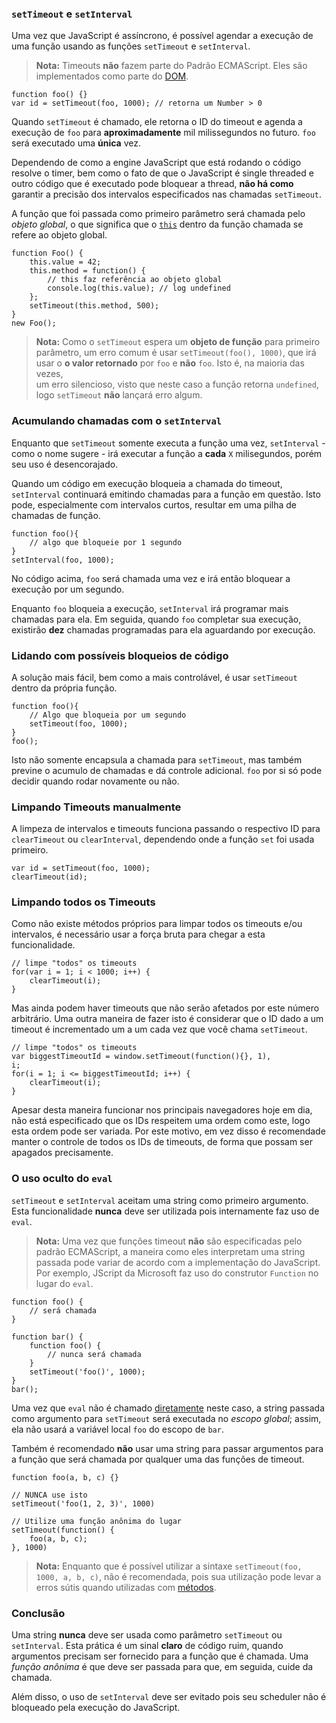 ### `setTimeout` e `setInterval`

Uma vez que JavaScript é assíncrono, é possível agendar a execução de uma função
usando as funções `setTimeout` e `setInterval`.

> **Nota:** Timeouts **não** fazem parte do Padrão ECMAScript. Eles são
> implementados como parte do [DOM][1].

    function foo() {}
    var id = setTimeout(foo, 1000); // retorna um Number > 0

Quando `setTimeout` é chamado, ele retorna o ID do timeout e agenda a execução de `foo`
para **aproximadamente** mil milissegundos no futuro.
`foo` será executado uma **única** vez.

Dependendo de como a engine JavaScript que está rodando o código resolve o timer, bem como
o fato de que o JavaScript é single threaded e outro código que é executado pode bloquear a 
thread, **não há como** garantir a precisão dos intervalos especificados nas chamadas `setTimeout`.

A função que foi passada como primeiro parâmetro será chamada pelo *objeto global*, o que 
significa que o [`this`](#function.this) dentro da função chamada se refere ao objeto global.

    function Foo() {
        this.value = 42;
        this.method = function() {
            // this faz referência ao objeto global
            console.log(this.value); // log undefined
        };
        setTimeout(this.method, 500);
    }
    new Foo();


> **Nota:** Como o `setTimeout` espera um **objeto de função** para primeiro parâmetro, um
> erro comum é usar `setTimeout(foo(), 1000)`, que irá usar o 
> **o valor retornado** por `foo` e **não** `foo`. Isto é, na maioria das vezes,  
> um erro silencioso, visto que neste caso a função retorna `undefined`, logo `setTimeout` **não**
> lançará erro algum.

### Acumulando chamadas com o `setInterval`

Enquanto que `setTimeout` somente executa a função uma vez, `setInterval` -  como
o nome sugere -  irá executar a função a **cada** `X` milisegundos, porém seu uso é
desencorajado.

Quando um código em execução bloqueia a chamada do timeout, `setInterval` continuará
emitindo chamadas para a função em questão. Isto pode, especialmente com intervalos curtos,
resultar em uma pilha de chamadas de função.

    function foo(){
        // algo que bloqueie por 1 segundo
    }
    setInterval(foo, 1000);

No código acima, `foo` será chamada uma vez e irá então bloquear a execução por um segundo.

Enquanto `foo` bloqueia a execução, `setInterval` irá programar mais chamadas para ela.
Em seguida, quando `foo` completar sua execução, existirão **dez** chamadas programadas
para ela aguardando por execução.

### Lidando com possíveis bloqueios de código

A solução mais fácil, bem como a mais controlável, é usar `setTimeout` dentro da 
própria função.

    function foo(){
        // Algo que bloqueia por um segundo
        setTimeout(foo, 1000);
    }
    foo();

Isto não somente encapsula a chamada para `setTimeout`, mas também previne
o acumulo de chamadas e dá controle adicional. `foo` por si só pode decidir
quando rodar novamente ou não.

### Limpando Timeouts manualmente

A limpeza de intervalos e timeouts funciona passando o respectivo ID 
para `clearTimeout` ou `clearInterval`, dependendo onde a função `set` foi usada primeiro.

    var id = setTimeout(foo, 1000);
    clearTimeout(id);

### Limpando todos os Timeouts

Como não existe métodos próprios para limpar todos os timeouts e/ou intervalos,
é necessário usar a força bruta para chegar a esta funcionalidade.

    // limpe "todos" os timeouts
    for(var i = 1; i < 1000; i++) {
        clearTimeout(i);
    }

Mas ainda podem haver timeouts que não serão afetados por este número arbitrário.
Uma outra maneira de fazer isto é considerar que o ID dado a um timeout é
incrementado um a um cada vez que você chama `setTimeout`.

    // limpe "todos" os timeouts
    var biggestTimeoutId = window.setTimeout(function(){}, 1),
    i;
    for(i = 1; i <= biggestTimeoutId; i++) {
        clearTimeout(i);
    }

Apesar desta maneira funcionar nos principais navegadores hoje em dia, não está especificado
que os IDs respeitem uma ordem como este, logo esta ordem pode ser variada. Por este motivo, em vez disso
é recomendade manter o controle de todos os IDs de timeouts, de forma que possam ser apagados precisamente.

### O uso oculto do `eval`

`setTimeout` e `setInterval` aceitam uma string como primeiro argumento.
Esta funcionalidade **nunca** deve ser utilizada pois internamente faz uso de `eval`.

> **Nota:** Uma vez que funções timeout **não** são especificadas pelo padrão ECMAScript, a maneira como 
> eles interpretam uma string passada pode variar de acordo com a implementação do JavaScript. Por exemplo, JScript
> da Microsoft faz uso do construtor `Function` no lugar do `eval`.

    function foo() {
        // será chamada
    }

    function bar() {
        function foo() {
            // nunca será chamada
        }
        setTimeout('foo()', 1000);
    }
    bar();

Uma vez que `eval` não é chamado [diretamente](#core.eval) neste caso, a string
passada como argumento para `setTimeout` será executada no *escopo global*; assim, ela
não usará a variável local `foo` do escopo de `bar`.

Também é recomendado **não** usar uma string para passar argumentos
para a função que será chamada por qualquer uma das funções de timeout.

    function foo(a, b, c) {}
    
    // NUNCA use isto
    setTimeout('foo(1, 2, 3)', 1000)

    // Utilize uma função anônima do lugar
    setTimeout(function() {
        foo(a, b, c);
    }, 1000)

> **Nota:** Enquanto que é possivel utilizar a sintaxe 
> `setTimeout(foo, 1000, a, b, c)`, não é recomendada, pois sua utilização pode levar
> a erros sútis quando utilizadas com [métodos](#function.this). 

### Conclusão

Uma string **nunca** deve ser usada como parâmetro `setTimeout` ou 
`setInterval`. Esta prática é um sinal **claro** de código ruim, quando argumentos precisam ser fornecido para a função que é chamada.
Uma *função anônima* é que deve ser passada para que, em seguida, cuide da chamada.

Além disso, o uso de `setInterval` deve ser evitado pois seu scheduler não é
bloqueado pela execução do JavaScript.

[1]: http://en.wikipedia.org/wiki/Document_Object_Model "Document Object Model"

